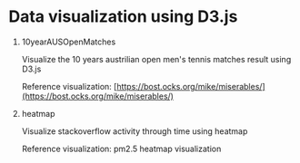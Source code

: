 # Data visualization using D3.js

1. 10yearAUSOpenMatches
    
    Visualize the 10 years austrilian open men's tennis matches result using D3.js
    
    Reference visualization: [https://bost.ocks.org/mike/miserables/](https://bost.ocks.org/mike/miserables/)

2. heatmap
   
   Visualize stackoverflow activity through time using heatmap

   Reference visualization: pm2.5 heatmap visualization
